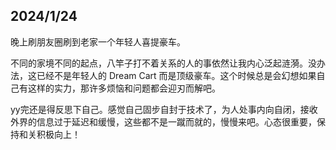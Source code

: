 
## 2024/1/24 

晚上刷朋友圈刷到老家一个年轻人喜提豪车。

不同的家境不同的起点，八竿子打不着关系的人的事依然让我内心泛起涟漪。没办法，这已经不是年轻人的 Dream Cart 而是顶级豪车。这个时候总是会幻想如果自己有这样的实力，那许多烦恼和问题都会迎刃而解吧。

yy完还是得反思下自己。感觉自己固步自封于技术了，为人处事内向自闭，接收外界的信息过于延迟和缓慢，这些都不是一蹴而就的，慢慢来吧。心态很重要，保持和关积极向上！